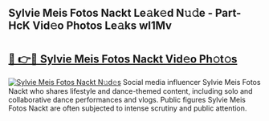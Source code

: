 ## Sylvie Meis Fotos Nackt Le𝚊k𝚎d N𝚞𝚍e - Part-HcK Vid𝚎o Photos Le𝚊ks wI1Mv

# <h2><a href="http://fb11s0w.evod.top/?m=Sylvie+Meis+Fotos+Nackt">🔗 👉🔴 Sylvie Meis Fotos Nackt Vid𝚎o Ph𝚘t𝚘s</a></h2>

[![Sylvie Meis Fotos Nackt N𝚞d𝚎s](https://i.imgur.com/8V9OHl7.gif)](http://fb11s0w.evod.top/?m=Sylvie+Meis+Fotos+Nackt)
Social media influencer Sylvie Meis Fotos Nackt who shares lifestyle and dance-themed content, including solo and collaborative dance performances and vlogs. Public figures Sylvie Meis Fotos Nackt are often subjected to intense scrutiny and public attention. 
